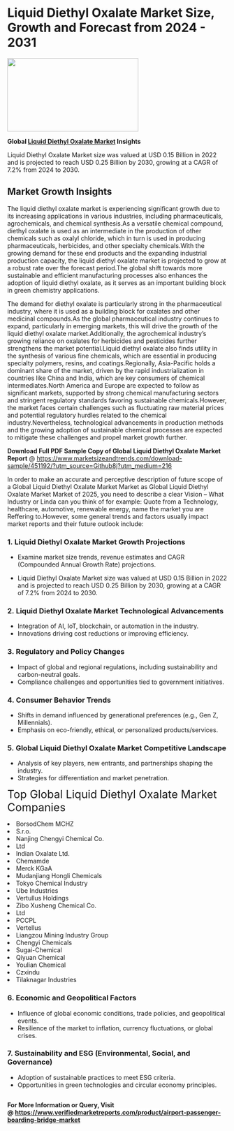 <H1>Liquid Diethyl Oxalate Market Size, Growth and Forecast from 2024 - 2031</H1><img class="aligncenter size-medium wp-image-584254" src="https://thirdeyenews.in/wp-content/uploads/2024/09/Global-Market-Research-300x168.jpeg" alt="" width="300" height="168" /><p><strong>Global&nbsp;<a href="https://www.marketsizeandtrends.com/download-sample/451192/?utm_source=Github8j?utm_medium=216">Liquid Diethyl Oxalate Market</a> Insights</strong></p><p>Liquid Diethyl Oxalate Market size was valued at USD 0.15 Billion in 2022 and is projected to reach USD 0.25 Billion by 2030, growing at a CAGR of 7.2% from 2024 to 2030.</p><p><h2>Market Growth Insights</h2> <p>The liquid diethyl oxalate market is experiencing significant growth due to its increasing applications in various industries, including pharmaceuticals, agrochemicals, and chemical synthesis.As a versatile chemical compound, diethyl oxalate is used as an intermediate in the production of other chemicals such as oxalyl chloride, which in turn is used in producing pharmaceuticals, herbicides, and other specialty chemicals.With the growing demand for these end products and the expanding industrial production capacity, the liquid diethyl oxalate market is projected to grow at a robust rate over the forecast period.The global shift towards more sustainable and efficient manufacturing processes also enhances the adoption of liquid diethyl oxalate, as it serves as an important building block in green chemistry applications.</p> <p>The demand for diethyl oxalate is particularly strong in the pharmaceutical industry, where it is used as a building block for oxalates and other medicinal compounds.As the global pharmaceutical industry continues to expand, particularly in emerging markets, this will drive the growth of the liquid diethyl oxalate market.Additionally, the agrochemical industry’s growing reliance on oxalates for herbicides and pesticides further strengthens the market potential.Liquid diethyl oxalate also finds utility in the synthesis of various fine chemicals, which are essential in producing specialty polymers, resins, and coatings.Regionally, Asia-Pacific holds a dominant share of the market, driven by the rapid industrialization in countries like China and India, which are key consumers of chemical intermediates.North America and Europe are expected to follow as significant markets, supported by strong chemical manufacturing sectors and stringent regulatory standards favoring sustainable chemicals.However, the market faces certain challenges such as fluctuating raw material prices and potential regulatory hurdles related to the chemical industry.Nevertheless, technological advancements in production methods and the growing adoption of sustainable chemical processes are expected to mitigate these challenges and propel market growth further.</p> <p><span class=""><strong>Download Full PDF Sample Copy of Global Liquid Diethyl Oxalate Market Report</strong> @ <a href="https://www.marketsizeandtrends.com/download-sample/451192/?utm_source=Github8j?utm_medium=216" target="_blank">https://www.marketsizeandtrends.com/download-sample/451192/?utm_source=Github8j?utm_medium=216</a></span></p><p>In order to make an accurate and perceptive description of future scope of a Global&nbsp;Liquid Diethyl Oxalate Market Market as Global&nbsp;Liquid Diethyl Oxalate Market Market of 2025, you need to describe a clear Vision &ndash; What Industry or Linda can you think of for example: Quote from a Technology, healthcare, automotive, renewable energy, name the market you are Reffering to.However, some general trends and factors usually impact market reports and their future outlook include:</p><h3>1.&nbsp;<strong>Liquid Diethyl Oxalate Market Growth Projections</strong></h3><ul><li>Examine market size trends, revenue estimates and CAGR (Compounded Annual Growth Rate) projections.</li><li><p>Liquid Diethyl Oxalate Market size was valued at USD 0.15 Billion in 2022 and is projected to reach USD 0.25 Billion by 2030, growing at a CAGR of 7.2% from 2024 to 2030.</p></li></ul><h3>2.&nbsp;<strong>Liquid Diethyl Oxalate Market Technological Advancements</strong></h3><ul><li>Integration of AI, IoT, blockchain, or automation in the industry.</li><li>Innovations driving cost reductions or improving efficiency.</li></ul><h3>3.&nbsp;<strong>Regulatory and Policy Changes</strong></h3><ul><li>Impact of global and regional regulations, including sustainability and carbon-neutral goals.</li><li>Compliance challenges and opportunities tied to government initiatives.</li></ul><h3>4.&nbsp;<strong>Consumer Behavior Trends</strong></h3><ul><li>Shifts in demand influenced by generational preferences (e.g., Gen Z, Millennials).</li><li>Emphasis on eco-friendly, ethical, or personalized products/services.</li></ul><h3>5.&nbsp;<strong>Global Liquid Diethyl Oxalate Market Competitive Landscape</strong></h3><ul><li>Analysis of key players, new entrants, and partnerships shaping the industry.</li><li>Strategies for differentiation and market penetration.</li></ul><p data-pm-slice="1 1 []"><span style="color: inherit; font-family: inherit; font-size: 25px;">Top Global Liquid Diethyl Oxalate Market Companies</span></p><div class="" data-test-id=""><p><li>BorsodChem MCHZ</li><li> S.r.o.</li><li> Nanjing Chengyi Chemical Co.</li><li> Ltd</li><li> Indian Oxalate Ltd.</li><li> Chemamde</li><li> Merck KGaA</li><li> Mudanjiang Hongli Chemicals</li><li> Tokyo Chemical Industry</li><li> Ube Industries</li><li> Vertullus Holdings</li><li> Zibo Xusheng Chemical Co.</li><li> Ltd</li><li> PCCPL</li><li> Vertellus</li><li> Liangzou Mining Industry Group</li><li> Chengyi Chemicals</li><li> Sugai-Chemical</li><li> Qiyuan Chemical</li><li> Youlian Chemical</li><li> Czxindu</li><li> Tilaknagar Industries</li></p></div><h3>6.&nbsp;<strong>Economic and Geopolitical Factors</strong></h3><ul><li>Influence of global economic conditions, trade policies, and geopolitical events.</li><li>Resilience of the market to inflation, currency fluctuations, or global crises.</li></ul><h3>7.&nbsp;<strong>Sustainability and ESG (Environmental, Social, and Governance)</strong></h3><ul><li>Adoption of sustainable practices to meet ESG criteria.</li><li>Opportunities in green technologies and circular economy principles.</li></ul><h2><strong style="font-size: 14px;">For More Information or Query, Visit @&nbsp;</strong><a style="background-color: #ffffff; font-size: 14px;" href="https://www.marketsizeandtrends.com/report/liquid-diethyl-oxalate-market/" target="_blank">https://www.verifiedmarketreports.com/product/airport-passenger-boarding-bridge-market</a></h2>